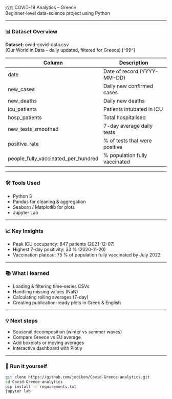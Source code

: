 🇬🇷 COVID-19 Analytics – Greece  
Beginner-level data-science project using Python

---

### 📊 Dataset Overview  
**Dataset:** owid-covid-data.csv  
(Our World in Data – daily updated, filtered for Greece) [^99^]

| Column                              | Description                                |
|-----------------------------------|--------------------------------------------|
| date                              | Date of record (YYYY-MM-DD)                |
| new_cases                        | Daily new confirmed cases                   |
| new_deaths                       | Daily new deaths                            |
| icu_patients                    | Patients intubated in ICU                   |
| hosp_patients                | Total hospitalised                           |
| new_tests_smoothed          | 7-day average daily tests                   |
| positive_rate                   | % of tests that were positive               |
| people_fully_vaccinated_per_hundred | % population fully vaccinated             |

---

### 🛠️ Tools Used  
- Python 3  
- Pandas for cleaning & aggregation  
- Seaborn / Matplotlib for plots  
- Jupyter Lab  

---

### 📈 Key Insights  
- Peak ICU occupancy: 847 patients (2021-12-07)  
- Highest 7-day positivity: 33 % (2020-11-20)  
- Vaccination plateau: 75 % of population fully vaccinated by July 2022  

---

### 📚 What I learned  
- Loading & filtering time-series CSVs  
- Handling missing values (NaN)  
- Calculating rolling averages (7-day)  
- Creating publication-ready plots in Greek & English  

---

### 💡 Next steps  
- Seasonal decomposition (winter vs summer waves)  
- Compare Greece vs EU average  
- Add boxplots or moving averages  
- Interactive dashboard with Plotly  

---

### 🚀 Run it yourself  
```bash
git clone https://github.com/jooikon/Covid-Greece-analytics.git
cd Covid-Greece-analytics
pip install -r requirements.txt
jupyter lab
